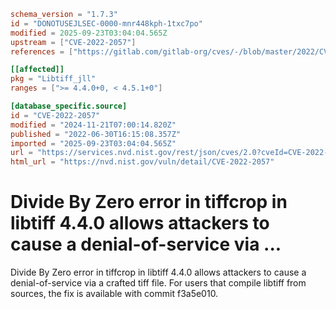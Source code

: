```toml
schema_version = "1.7.3"
id = "DONOTUSEJLSEC-0000-mnr448kph-1txc7po"
modified = 2025-09-23T03:04:04.565Z
upstream = ["CVE-2022-2057"]
references = ["https://gitlab.com/gitlab-org/cves/-/blob/master/2022/CVE-2022-2057.json", "https://gitlab.com/libtiff/libtiff/-/issues/427", "https://gitlab.com/libtiff/libtiff/-/merge_requests/346", "https://lists.debian.org/debian-lts-announce/2023/01/msg00018.html", "https://lists.fedoraproject.org/archives/list/package-announce%40lists.fedoraproject.org/message/4TSS7MJ7OO7JO5BNKCRYSFU7UAYOKLA2/", "https://lists.fedoraproject.org/archives/list/package-announce%40lists.fedoraproject.org/message/OXUMJXVEAYFWRO3U3YHKSULHIVDOLEQS/", "https://security.netapp.com/advisory/ntap-20220826-0001/", "https://www.debian.org/security/2023/dsa-5333", "https://gitlab.com/gitlab-org/cves/-/blob/master/2022/CVE-2022-2057.json", "https://gitlab.com/libtiff/libtiff/-/issues/427", "https://gitlab.com/libtiff/libtiff/-/merge_requests/346", "https://lists.debian.org/debian-lts-announce/2023/01/msg00018.html", "https://lists.fedoraproject.org/archives/list/package-announce%40lists.fedoraproject.org/message/4TSS7MJ7OO7JO5BNKCRYSFU7UAYOKLA2/", "https://lists.fedoraproject.org/archives/list/package-announce%40lists.fedoraproject.org/message/OXUMJXVEAYFWRO3U3YHKSULHIVDOLEQS/", "https://security.netapp.com/advisory/ntap-20220826-0001/", "https://www.debian.org/security/2023/dsa-5333"]

[[affected]]
pkg = "Libtiff_jll"
ranges = [">= 4.4.0+0, < 4.5.1+0"]

[database_specific.source]
id = "CVE-2022-2057"
modified = "2024-11-21T07:00:14.820Z"
published = "2022-06-30T16:15:08.357Z"
imported = "2025-09-23T03:04:04.565Z"
url = "https://services.nvd.nist.gov/rest/json/cves/2.0?cveId=CVE-2022-2057"
html_url = "https://nvd.nist.gov/vuln/detail/CVE-2022-2057"
```

# Divide By Zero error in tiffcrop in libtiff 4.4.0 allows attackers to cause a denial-of-service via ...

Divide By Zero error in tiffcrop in libtiff 4.4.0 allows attackers to cause a denial-of-service via a crafted tiff file. For users that compile libtiff from sources, the fix is available with commit f3a5e010.

